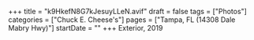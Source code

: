 +++
title = "k9HkefN8G7kJesuyLLeN.avif"
draft = false
tags = ["Photos"]
categories = ["Chuck E. Cheese's"]
pages = ["Tampa, FL (14308 Dale Mabry Hwy)"]
startDate = ""
+++
Exterior, 2019
